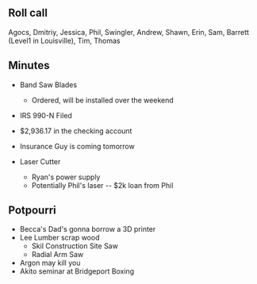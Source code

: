 Roll call
---------

Agocs, Dmitriy, Jessica, Phil, Swingler, Andrew, Shawn, Erin, Sam, Barrett (Level1 in Louisville), Tim, Thomas

Minutes
-------

- Band Saw Blades
    - Ordered, will be installed over the weekend

- IRS 990-N Filed

- $2,936.17 in the checking account

- Insurance Guy is coming tomorrow

- Laser Cutter
    - Ryan's power supply
    - Potentially Phil's laser -- $2k loan from Phil

Potpourri
---------

- Becca's Dad's gonna borrow a 3D printer
- Lee Lumber scrap wood
    - Skil Construction Site Saw
    - Radial Arm Saw
- Argon may kill you
- Akito seminar at Bridgeport Boxing
